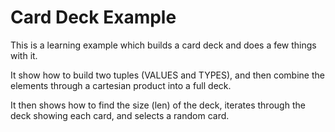 # Card Deck Example

This is a learning example which builds a card deck and does a few things with it.

It show how to build two tuples (VALUES and TYPES), and then combine the elements through a cartesian product into a full deck.

It then shows how to find the size (len) of the deck, iterates through the deck showing each card, and selects a random card.
